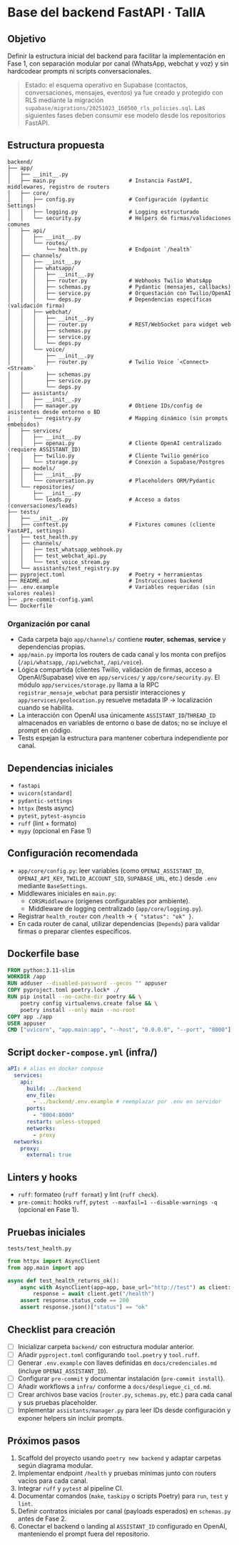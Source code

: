# Base del backend FastAPI · TalIA

## Objetivo
Definir la estructura inicial del backend para facilitar la implementación en Fase 1, con separación modular por canal (WhatsApp, webchat y voz) y sin hardcodear prompts ni scripts conversacionales.

> Estado: el esquema operativo en Supabase (contactos, conversaciones, mensajes, eventos) ya fue creado y protegido con RLS mediante la migración `supabase/migrations/20251023_160500_rls_policies.sql`. Las siguientes fases deben consumir ese modelo desde los repositorios FastAPI.

## Estructura propuesta
```
backend/
├── app/
│   ├── __init__.py
│   ├── main.py                       # Instancia FastAPI, middlewares, registro de routers
│   ├── core/
│   │   ├── config.py                 # Configuración (pydantic Settings)
│   │   ├── logging.py                # Logging estructurado
│   │   └── security.py               # Helpers de firmas/validaciones comunes
│   ├── api/
│   │   ├── __init__.py
│   │   └── routes/
│   │       └── health.py             # Endpoint `/health`
│   ├── channels/
│   │   ├── __init__.py
│   │   ├── whatsapp/
│   │   │   ├── __init__.py
│   │   │   ├── router.py             # Webhooks Twilio WhatsApp
│   │   │   ├── schemas.py            # Pydantic (mensajes, callbacks)
│   │   │   ├── service.py            # Orquestación con Twilio/OpenAI
│   │   │   └── deps.py               # Dependencias específicas (validación firma)
│   │   ├── webchat/
│   │   │   ├── __init__.py
│   │   │   ├── router.py             # REST/WebSocket para widget web
│   │   │   ├── schemas.py
│   │   │   ├── service.py
│   │   │   └── deps.py
│   │   └── voice/
│   │       ├── __init__.py
│   │       ├── router.py             # Twilio Voice `<Connect><Stream>`
│   │       ├── schemas.py
│   │       ├── service.py
│   │       └── deps.py
│   ├── assistants/
│   │   ├── __init__.py
│   │   ├── manager.py                # Obtiene IDs/config de asistentes desde entorno o BD
│   │   └── registry.py               # Mapping dinámico (sin prompts embebidos)
│   ├── services/
│   │   ├── __init__.py
│   │   ├── openai.py                 # Cliente OpenAI centralizado (requiere ASSISTANT_ID)
│   │   ├── twilio.py                 # Cliente Twilio genérico
│   │   └── storage.py                # Conexión a Supabase/Postgres
│   ├── models/
│   │   ├── __init__.py
│   │   └── conversation.py           # Placeholders ORM/Pydantic
│   └── repositories/
│       ├── __init__.py
│       └── leads.py                  # Acceso a datos (conversaciones/leads)
├── tests/
│   ├── __init__.py
│   ├── conftest.py                   # Fixtures comunes (cliente FastAPI, settings)
│   ├── test_health.py
│   ├── channels/
│   │   ├── test_whatsapp_webhook.py
│   │   ├── test_webchat_api.py
│   │   └── test_voice_stream.py
│   └── assistants/test_registry.py
├── pyproject.toml                    # Poetry + herramientas
├── README.md                         # Instrucciones backend
├── .env.example                      # Variables requeridas (sin valores reales)
├── .pre-commit-config.yaml
└── Dockerfile
```

### Organización por canal
- Cada carpeta bajo `app/channels/` contiene **router**, **schemas**, **service** y dependencias propias.
- `app/main.py` importa los routers de cada canal y los monta con prefijos (`/api/whatsapp`, `/api/webchat`, `/api/voice`).
- Lógica compartida (clientes Twilio, validación de firmas, acceso a OpenAI/Supabase) vive en `app/services/` y `app/core/security.py`. El módulo `app/services/storage.py` llama a la RPC `registrar_mensaje_webchat` para persistir interacciones y `app/services/geolocation.py` resuelve metadata IP → localización cuando se habilita.
- La interacción con OpenAI usa únicamente `ASSISTANT_ID`/`THREAD_ID` almacenados en variables de entorno o base de datos; no se incluye el prompt en código.
- Tests espejan la estructura para mantener cobertura independiente por canal.

## Dependencias iniciales
- `fastapi`
- `uvicorn[standard]`
- `pydantic-settings`
- `httpx` (tests async)
- `pytest`, `pytest-asyncio`
- `ruff` (lint + formato)
- `mypy` (opcional en Fase 1)

## Configuración recomendada
- `app/core/config.py`: leer variables (como `OPENAI_ASSISTANT_ID`, `OPENAI_API_KEY`, `TWILIO_ACCOUNT_SID`, `SUPABASE_URL`, etc.) desde `.env` mediante `BaseSettings`.
- Middlewares iniciales en `main.py`:
  - `CORSMiddleware` (orígenes configurables por ambiente).
  - Middleware de logging centralizado (`app/core/logging.py`).
- Registrar `health_router` con `/health` → `{ "status": "ok" }`.
- En cada router de canal, utilizar dependencias (`Depends`) para validar firmas o preparar clientes específicos.

## Dockerfile base
```dockerfile
FROM python:3.11-slim
WORKDIR /app
RUN adduser --disabled-password --gecos "" appuser
COPY pyproject.toml poetry.lock* ./
RUN pip install --no-cache-dir poetry && \
    poetry config virtualenvs.create false && \
    poetry install --only main --no-root
COPY app ./app
USER appuser
CMD ["uvicorn", "app.main:app", "--host", "0.0.0.0", "--port", "8000"]
```

## Script `docker-compose.yml` (infra/)
```yaml
aPI: # alias en docker compose
  services:
    api:
      build: ../backend
      env_file:
        - ../backend/.env.example # reemplazar por .env en servidor
      ports:
        - "8004:8000"
      restart: unless-stopped
      networks:
        - proxy
  networks:
    proxy:
      external: true
```

## Linters y hooks
- `ruff`: formateo (`ruff format`) y lint (`ruff check`).
- `pre-commit`: hooks `ruff`, `pytest --maxfail=1 --disable-warnings -q` (opcional en Fase 1).

## Pruebas iniciales
`tests/test_health.py`
```python
from httpx import AsyncClient
from app.main import app

async def test_health_returns_ok():
    async with AsyncClient(app=app, base_url="http://test") as client:
        response = await client.get("/health")
    assert response.status_code == 200
    assert response.json()["status"] == "ok"
```

## Checklist para creación
- [ ] Inicializar carpeta `backend/` con estructura modular anterior.
- [ ] Añadir `pyproject.toml` configurando `tool.poetry` y `tool.ruff`.
- [ ] Generar `.env.example` con llaves definidas en `docs/credenciales.md` (incluye `OPENAI_ASSISTANT_ID`).
- [ ] Configurar `pre-commit` y documentar instalación (`pre-commit install`).
- [ ] Añadir workflows a `infra/` conforme a `docs/despliegue_ci_cd.md`.
- [ ] Crear archivos base vacíos (`router.py`, `schemas.py`, etc.) para cada canal y sus pruebas placeholder.
- [ ] Implementar `assistants/manager.py` para leer IDs desde configuración y exponer helpers sin incluir prompts.

## Próximos pasos
1. Scaffold del proyecto usando `poetry new backend` y adaptar carpetas según diagrama modular.
2. Implementar endpoint `/health` y pruebas mínimas junto con routers vacíos para cada canal.
3. Integrar `ruff` y `pytest` al pipeline CI.
4. Documentar comandos (`make`, `taskipy` o scripts Poetry) para `run`, `test` y `lint`.
5. Definir contratos iniciales por canal (payloads esperados) en `schemas.py` antes de Fase 2.
6. Conectar el backend o landing al `ASSISTANT_ID` configurado en OpenAI, manteniendo el prompt fuera del repositorio.
